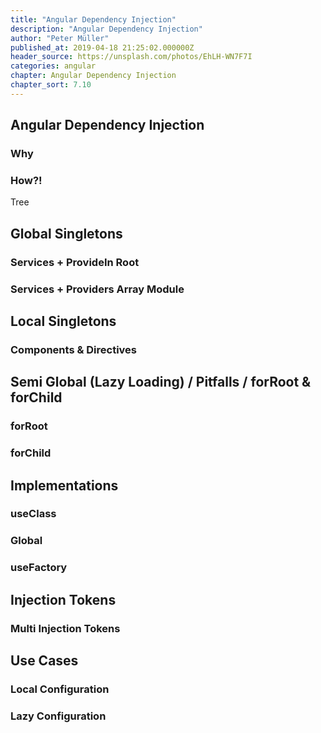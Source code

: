 ```yaml
---
title: "Angular Dependency Injection"
description: "Angular Dependency Injection"
author: "Peter Müller"
published_at: 2019-04-18 21:25:02.000000Z
header_source: https://unsplash.com/photos/EhLH-WN7F7I
categories: angular
chapter: Angular Dependency Injection
chapter_sort: 7.10
---
```


## Angular Dependency Injection

### Why

### How?!

Tree

## Global Singletons
### Services + ProvideIn Root
### Services + Providers Array Module

## Local Singletons

### Components & Directives

## Semi Global (Lazy Loading) / Pitfalls / forRoot & forChild

### forRoot
### forChild

## Implementations
### useClass
### Global
### useFactory

## Injection Tokens
### Multi Injection Tokens

## Use Cases
### Local Configuration
### Lazy Configuration
